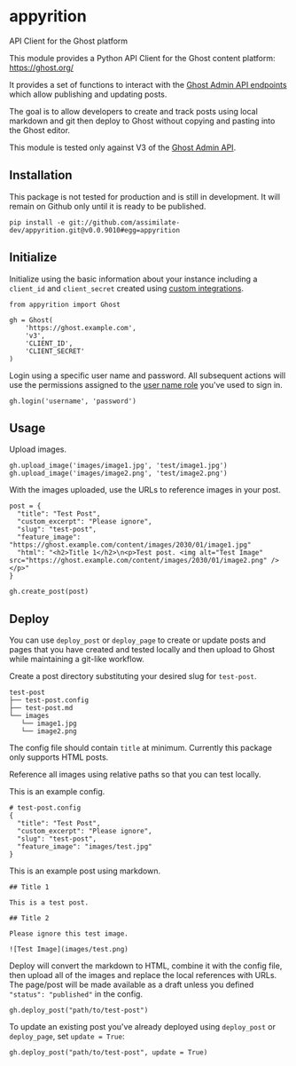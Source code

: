 # appyrition
API Client for the Ghost platform

This module provides a Python API Client for the Ghost content platform:
https://ghost.org/

It provides a set of functions to interact with the [Ghost Admin API
endpoints](https://ghost.org/docs/admin-api/#endpoints) which allow publishing
and updating posts.

The goal is to allow developers to create and track posts using local markdown
and git then deploy to Ghost without copying and pasting into the Ghost editor.

This module is tested only against V3 of the [Ghost Admin
API](https://ghost.org/docs/faq/api-versioning/).

## Installation

This package is not tested for production and is still in development. It will
remain on Github only until it is ready to be published.

```
pip install -e git://github.com/assimilate-dev/appyrition.git@v0.0.9010#egg=appyrition
```

## Initialize

Initialize using the basic information about your instance including a
`client_id` and `client_secret` created using
[custom integrations](https://ghost.org/integrations/custom-integrations/).

```
from appyrition import Ghost

gh = Ghost(
	'https://ghost.example.com',
	'v3',
	'CLIENT_ID',
	'CLIENT_SECRET'
)
```

Login using a specific user name and password. All subsequent actions will use
the permissions assigned to the
[user name role](https://ghost.org/help/managing-your-team/) you've used to sign in.

```
gh.login('username', 'password')
```

## Usage

Upload images.

```
gh.upload_image('images/image1.jpg', 'test/image1.jpg')
gh.upload_image('images/image2.png', 'test/image2.png')
```

With the images uploaded, use the URLs to reference images in your post.

```
post = {
  "title": "Test Post",
  "custom_excerpt": "Please ignore",
  "slug": "test-post",
  "feature_image": "https://ghost.example.com/content/images/2030/01/image1.jpg"
  "html": "<h2>Title 1</h2>\n<p>Test post. <img alt="Test Image" src="https://ghost.example.com/content/images/2030/01/image2.png" /></p>"
}

gh.create_post(post)
```

## Deploy

You can use `deploy_post` or `deploy_page` to create or update posts and pages
that you have created and tested locally and then upload to Ghost while
maintaining a git-like workflow.

Create a post directory substituting your desired slug for `test-post`.

```
test-post
├── test-post.config
├── test-post.md
└── images
   └── image1.jpg
   └── image2.png
```

The config file should contain `title` at minimum. Currently this package only
supports HTML posts.

Reference all images using relative paths so that you can test locally.

This is an example config.

```
# test-post.config
{
  "title": "Test Post",
  "custom_excerpt": "Please ignore",
  "slug": "test-post",
  "feature_image": "images/test.jpg"
}
```

This is an example post using markdown.

```
## Title 1

This is a test post.

## Title 2

Please ignore this test image.

![Test Image](images/test.png)
```

Deploy will convert the markdown to HTML, combine it with the config file, then
upload all of the images and replace the local references with URLs. The
page/post will be made available as a draft unless you defined
`"status": "published"` in the config.

``` 
gh.deploy_post("path/to/test-post")
```

To update an existing post you've already deployed using `deploy_post` or
`deploy_page`, set `update = True`:

```
gh.deploy_post("path/to/test-post", update = True)
```

